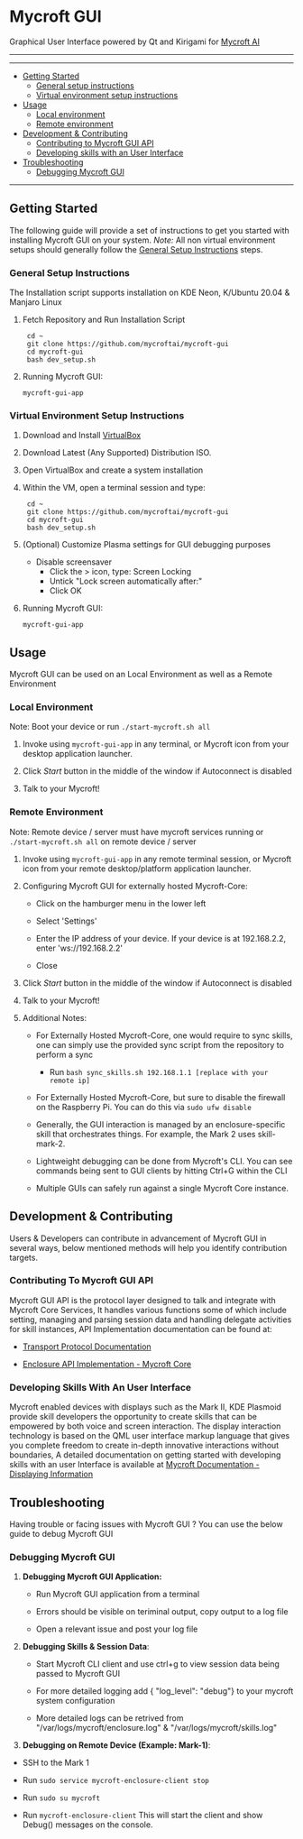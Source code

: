 Mycroft GUI
===========

Graphical User Interface powered by Qt and Kirigami for [Mycroft AI](https://github.com/MycroftAI/mycroft-core)



_____________________________________________



_______________________________________________________________________



- [Getting Started](#getting-started)
  + [General setup instructions](#general-setup-instructions)
  + [Virtual environment setup instructions](#virtual-environment-setup-instructions)
- [Usage](#usage)
  + [Local environment](#local-environment)
  + [Remote environment](#remote-environment)
- [Development & Contributing](#development-&-contributing)
  + [Contributing to Mycroft GUI API](#contributing-to-mycroft-gui-api)
  + [Developing skills with an User Interface](#developing-skills-with-an-user-interface)
- [Troubleshooting](#troubleshooting)
  - [Debugging Mycroft GUI](#debugging-mycroft-gui)



_____________________________________________________________________________________________



## Getting Started

The following guide will provide a set of instructions to get you started with installing Mycroft GUI on your system. *Note:* All non virtual environment setups should generally follow the [General Setup Instructions](#general-setup-instructions) steps. 

### 

### General Setup Instructions

The Installation script supports installation on KDE Neon, K/Ubuntu 20.04 & Manjaro Linux

1) Fetch Repository and Run Installation Script 
   
   ```@bash
    cd ~
    git clone https://github.com/mycroftai/mycroft-gui
    cd mycroft-gui
    bash dev_setup.sh    
   ```

2) Running Mycroft GUI:
   
   ```@bash
   mycroft-gui-app
   ```



### Virtual Environment Setup Instructions

1) Download and Install [VirtualBox](https://www.virtualbox.org/wiki/Downloads)

2) Download Latest (Any Supported) Distribution ISO.

3) Open VirtualBox and create a system installation

4) Within the VM, open a terminal session and type:
   
   ```@bash
    cd ~
    git clone https://github.com/mycroftai/mycroft-gui
    cd mycroft-gui
    bash dev_setup.sh
   ```

5) (Optional) Customize Plasma settings for GUI debugging purposes
   
   * Disable screensaver
     - Click the > icon, type: Screen Locking
     - Untick "Lock screen automatically after:"
     - Click OK

6. Running Mycroft GUI:
   
   ```@bash
   mycroft-gui-app
   ```

## 

## Usage

Mycroft GUI can be used on an Local Environment as well as a Remote Environment

### 

### Local Environment

Note: Boot your device or run `./start-mycroft.sh all`

1) Invoke using ```mycroft-gui-app``` in any terminal, or Mycroft icon from your desktop application launcher.

2) Click *Start* button in the middle of the window if Autoconnect is disabled

3) Talk to your Mycroft!



### Remote Environment

Note: Remote device / server must have mycroft services running or  `./start-mycroft.sh all` on remote device / server

1. Invoke using `mycroft-gui-app` in any remote terminal session, or Mycroft icon from your remote desktop/platform application launcher.

2. Configuring Mycroft GUI for externally hosted Mycroft-Core:
   
   - Click on the hamburger menu in the lower left
   
   - Select 'Settings'
   
   - Enter the IP address of your device. If your device is at 192.168.2.2, enter 'ws://192.168.2.2'
   
   - Close

3. Click *Start* button in the middle of the window if Autoconnect is disabled

4. Talk to your Mycroft!

5. Additional Notes:
   
   - For Externally Hosted Mycroft-Core, one would require to sync skills, one can simply use the provided sync script from the repository to perform a sync
     
     - Run `bash sync_skills.sh 192.168.1.1 [replace with your remote ip] `
   
   - For Externally Hosted Mycroft-Core, but sure to disable the firewall on the Raspberry Pi. You can do this via `sudo ufw disable`
   
   - Generally, the GUI interaction is managed by an enclosure-specific skill that orchestrates things. For example, the Mark 2 uses skill-mark-2.
   
   - Lightweight debugging can be done from Mycroft's CLI. You can see commands being sent to GUI clients by hitting Ctrl+G within the CLI
   
   - Multiple GUIs can safely run against a single Mycroft Core instance.

## 

## Development & Contributing

Users & Developers can contribute in advancement of Mycroft GUI in several ways, below mentioned methods will help you identify contribution targets.



### Contributing To Mycroft GUI API

Mycroft GUI API is the protocol layer designed to talk and integrate with Mycroft Core Services, It handles various functions some of which include setting, managing and parsing session data and handling delegate activities for skill instances, API Implementation documentation can be found at:

- [Transport Protocol Documentation](https://github.com/MycroftAI/mycroft-gui/blob/master/transportProtocol.md)

- [Enclosure API Implementation - Mycroft Core](https://github.com/MycroftAI/mycroft-core/blob/dev/mycroft/enclosure/gui.py)



### Developing Skills With An User Interface

Mycroft enabled devices with displays such as the Mark II, KDE Plasmoid provide skill developers the opportunity to create skills that can be empowered by both voice and screen interaction. The display interaction technology is based on the QML user interface markup language that gives you complete freedom to create in-depth innovative interactions without boundaries, A detailed documentation on getting started with developing skills with an user Interface is available at [Mycroft Documentation - Displaying Information](https://mycroft-ai.gitbook.io/docs/skill-development/displaying-information/mycroft-gui)



## Troubleshooting

Having trouble or facing issues with Mycroft GUI ? You can use the below guide to debug Mycroft GUI



### Debugging Mycroft GUI

1. **Debugging Mycroft GUI Application:**
   
   - Run Mycroft GUI application from a terminal
   
   - Errors should be visible on teriminal output, copy output to a log file
   
   - Open a relevant issue and post your log file 

2. **Debugging Skills & Session Data**:
   
   - Start Mycroft CLI client and use ctrl+g to view session data being passed to Mycroft GUI
   
   - For more detailed logging add { "log_level": "debug"} to your mycroft system configuration
   
   - More detailed logs can be retrived from "/var/logs/mycroft/enclosure.log" & "/var/logs/mycroft/skills.log"

3.  **Debugging on Remote Device (Example: Mark-1)**:
   
   - SSH to the Mark 1
   
   - Run `sudo service mycroft-enclosure-client stop`
   
   - Run `sudo su mycroft`
   
   - Run `mycroft-enclosure-client` This will start the client and show Debug() messages on the console.
